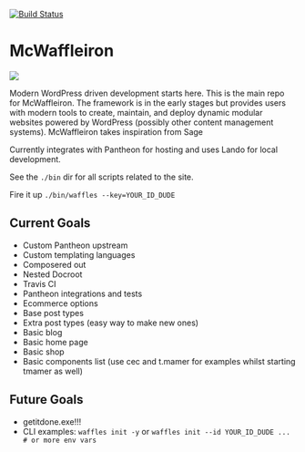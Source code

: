 [![Build Status](https://travis-ci.org/mckenziewagner/mcwaffleiron.svg?branch=master)](https://travis-ci.org/mckenziewagner/mcwaffleiron)

# McWaffleiron

![](https://media3.giphy.com/media/103liSxCY1NpLO/200w.webp)

Modern WordPress driven development starts here. This is the main repo for McWaffleiron. The framework is in the early stages but provides users with modern tools to create, maintain, and deploy dynamic modular websites powered by WordPress (possibly other content management systems). McWaffleiron takes inspiration from Sage 

Currently integrates with Pantheon for hosting and uses Lando for local development.

See the `./bin` dir for all scripts related to the site.

Fire it up `./bin/waffles --key=YOUR_ID_DUDE`

## Current Goals

* Custom Pantheon upstream
* Custom templating languages
* Composered out
* Nested Docroot
* Travis CI
* Pantheon integrations and tests
* Ecommerce options
* Base post types
* Extra post types (easy way to make new ones)
* Basic blog
* Basic home page
* Basic shop
* Basic components list (use cec and t.mamer for examples whilst starting tmamer as well)

## Future Goals

* getitdone.exe!!!
* CLI examples: `waffles init -y` or `waffles init --id YOUR_ID_DUDE ... # or more env vars`
